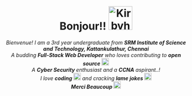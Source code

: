 <h1 align="center">Bonjour!! <a href="https://emoji.gg/emoji/4193_Kirbyhappy"><img src="https://emoji.gg/assets/emoji/4193_Kirbyhappy.gif" width="64px" height="64px" alt="Kirbyhappy"></a></h1>


<!--
**snehasunilnair/snehasunilnair** is a ✨ _special_ ✨ repository because its `README.md` (this file) appears on your GitHub profile.

Here are some ideas to get you started:

- 🔭 I’m currently working on ...
- 🌱 I’m currently learning ...
- 👯 I’m looking to collaborate on ...
- 🤔 I’m looking for help with ...
- 💬 Ask me about ...
- 📫 How to reach me: ...
- 😄 Pronouns: ...
- ⚡ Fun fact: ...
-->
<p align="center">
  <em>
    Bienvenue! I am a 3rd year undergraduate from <b>SRM Institute of Science and Technology, Kattankulathur, Chennai</b><br>
    A budding <b>Full-Stack Web Developer</b> who loves contributing to <b>open source</b> <img src="https://emojis.slackmojis.com/emojis/images/1611852306/12254/stockrocket.gif?1611852306" width="20" /><br>
    A <b>Cyber Security </b> enthusiast and a <b>CCNA</b> aspirant..! <br>
    I love <b>coding </b> <img src ="https://emojis.slackmojis.com/emojis/images/1617668603/27681/script_code.gif?1617668603" width ="20" /> and cracking <b>lame jokes </b> <img src ="https://emojis.slackmojis.com/emojis/images/1620256979/36225/mew_laugh.gif?1620256979" width ="20" /> <br>
    <b>Merci Beaucoup </b> <img src ="https://emojis.slackmojis.com/emojis/images/1612848105/12408/meow_fat.gif?1612848105" width="20"/>
     
  </em> 
  </p>
